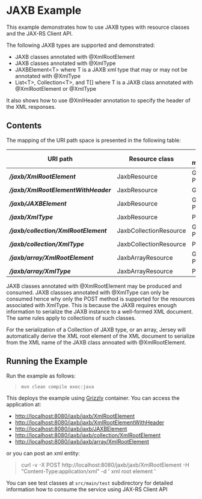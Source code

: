[//]: # " Copyright (c) 2015, 2018 Oracle and/or its affiliates. All rights reserved. "
[//]: # " "
[//]: # " This program and the accompanying materials are made available under the "
[//]: # " terms of the Eclipse Distribution License v. 1.0, which is available at "
[//]: # " http://www.eclipse.org/org/documents/edl-v10.php. "
[//]: # " "
[//]: # " SPDX-License-Identifier: BSD-3-Clause "

JAXB Example
============

This example demonstrates how to use JAXB types with resource classes and the JAX-RS Client API.

The following JAXB types are supported and demonstrated:

-   JAXB classes annotated with @XmlRootElement
-   JAXB classes annotated with @XmlType
-   JAXBElement&lt;T&gt; where T is a JAXB xml type that may or may not be annotated with @XmlType
-   List&lt;T&gt;, Collection&lt;T&gt;, and T\[\] where T is a JAXB class annotated with @XmlRootElement or @XmlType

It also shows how to use @XmlHeader annotation to specify the header of the XML responses.

Contents
--------

The mapping of the URI path space is presented in the following table:

URI path                                | Resource class           | HTTP methods
--------------------------------------- | ------------------------ | --------------
**_/jaxb/XmlRootElement_**              | JaxbResource             | GET, POST
**_/jaxb/XmlRootElementWithHeader_**    | JaxbResource             | GET
**_/jaxb/JAXBElement_**                 | JaxbResource             | GET, POST
**_/jaxb/XmlType_**                     | JaxbResource             | POST
**_/jaxb/collection/XmlRootElement_**   | JaxbCollectionResource   | GET, POST
**_/jaxb/collection/XmlType_**          | JaxbCollectionResource   | POST
**_/jaxb/array/XmlRootElement_**        | JaxbArrayResource        | GET, POST
**_/jaxb/array/XmlType_**               | JaxbArrayResource        | POST

JAXB classes annotated with @XmlRootElement may be produced and
consumed. JAXB classses annotated with @XmlType can only be consumed
hence why only the POST method is supported for the resources associated
with XmlType. This is because the JAXB requires enough information to
serialize the JAXB instance to a well-formed XML document. The same
rules apply to collections of such classes.

For the serialization of a Collection of JAXB type, or an array, Jersey
will automatically derive the XML root element of the XML document to
serialize from the XML name of the JAXB class annoated with
@XmlRootElement.

Running the Example
-------------------

Run the example as follows:

>     mvn clean compile exec:java

This deploys the example using [Grizzly](http://grizzly.java.net/) container. You can access the application at:

-   <http://localhost:8080/jaxb/jaxb/XmlRootElement>
-   <http://localhost:8080/jaxb/jaxb/XmlRootElementWithHeader>
-   <http://localhost:8080/jaxb/jaxb/JAXBElement>
-   <http://localhost:8080/jaxb/jaxb/collection/XmlRootElement>
-   <http://localhost:8080/jaxb/jaxb/array/XmlRootElement>

or you can post an xml entity:

>    curl -v -X POST http://localhost:8080/jaxb/jaxb/XmlRootElement -H "Content-Type:application/xml" -d '
>    <jaxbXmlRootElement>
>        <value>xml root element</value>
>    </jaxbXmlRootElement>'

You can see test classes at `src/main/test` subdirectory for detailed information how to consume the service using JAX-RS Client API